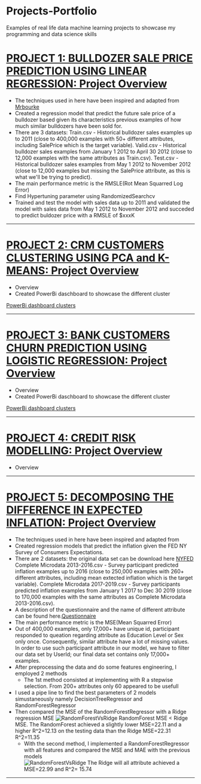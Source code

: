 # Projects-Portfolio
Examples of real life data machine learning projects to showcase my programming and data science skills 

# [PROJECT 1: BULLDOZER SALE PRICE PREDICTION USING LINEAR REGRESSION: Project Overview](https://github.com/HermannJoel/Finance/tree/main/Bulldozer%20Sale%20Price%20Prediction)

* The techniques used in here have been inspired and adapted from [Mrbourke]()
* Created a regression model that predict the future sale price of a bulldozer based given its characteristics previous examples of how much similar bulldozers have been sold     for.
* There are 3 datasets:
  Train.csv - Historical bulldozer sales examples up to 2011 (close to 400,000 examples with 50+ different attributes, including SalePrice which is the target variable).
  Valid.csv - Historical bulldozer sales examples from January 1 2012 to April 30 2012 (close to 12,000 examples with the same attributes as Train.csv).
  Test.csv - Historical bulldozer sales examples from May 1 2012 to November 2012 (close to 12,000 examples but missing the SalePrice attribute, as this is what we'll be trying    to predict).
* The main performance metric is the RMSLE(Rot Mean Squarred Log Error)  
* Find Hypertuning parameter using RandomizedSearchcv
* Trained and test the model with sales data up to 2011 and validated the model with sales data from May 1 2012 to November 2012 and succeded to predict buldozer price with a
  RMSLE of $xxxK

---

# [PROJECT 2: CRM CUSTOMERS CLUSTERING USING PCA and K-MEANS: Project Overview](https://github.com/HermannJoel/Finance/tree/main/Customers%20Clustering%20using%20K-Means)

* Overview
* Created PowerBi daschboard to showcase the different cluster

[PowerBi dashboard clusters](https://github.com/HermannJoel/Finance/blob/main/Customers%20Clustering%20using%20K-Means/Customers_Clusters_Dashboard.pbix)

---
# [PROJECT 3: BANK CUSTOMERS CHURN PREDICTION USING LOGISTIC REGRESSION: Project Overview](https://github.com/HermannJoel/Finance/tree/main/Bank_Customers_Churn_Prediction)

* Overview
* Created PowerBi daschboard to showcase the different cluster

[PowerBi dashboard clusters](https://github.com/HermannJoel/Finance/blob/main/Bank_Customers_Churn_Prediction/Bank_Customers_Churn.pbix)

---

# [PROJECT 4: CREDIT RISK MODELLING: Project Overview](https://github.com/HermannJoel/Finance/tree/main/Credit_Risk_Modeling)

* Overview

---

# [PROJECT 5: DECOMPOSING THE DIFFERENCE IN EXPECTED INFLATION: Project Overview](https://github.com/HermannJoel/Finance/tree/main/Inflation_Expectation)

* The techniques used in here have been inspired and adapted from []()
* Created regression models that predict the inflation given the FED NY Survey of Consumers Expectations.
* There are 2 datasets: the original data set can be download here [NYFED](https://www.newyorkfed.org/microeconomics/sce#/)
  Complete Microdata 2013-2016.csv - Survey participant predicted inflation examples up to 2016 (close to 250,000 examples with 260+ different attributes, including mean
  extected inflation   which is the target variable).
  Complete Microdata 2017-2019.csv - Survey participants predicted inflation examples from January 1 2017 to Dec 30 2019 (close to 170,000 examples with the same attributes as
  Complete Microdata 2013-2016.csv).
* A description of the questionnaire and the name of different attribute can be found here.[Questionnaire](https://www.newyorkfed.org/medialibrary/interactives/sce/sce/downloads/data/frbny-sce-survey-core-module-public-questionnaire.pdf)
* The main performance metric is the MSE(Mean Squarred Error)
* Out of 400,000 examples, only 17,000+ have unique id, participant responded to queation regarding attribute as Education Level or Sex only once. Consequently, similar
  attribute have a lot of missing values. In order to use such participant attribute in our model, we have to filter our data set by UserId; our final data set contains only
  17,000+ examples.  
* After preprocessing the data and do some features engineering, I employed 2 methods
  - The 1st method consisted at implementing with R a stepwise selection. From 200+ attributes only 60 appeared to be usefull
* I used a pipe line to find the best parameters of 2 models simustaneously namely DecisionTreeRegressor and RandomForestRegressor 
* Then compared the MSE of the RandomForestRegressor with a Ridge regression MSE
  ![RandomForestVsRidge](https://github.com/HermannJoel/Data_Scientist/blob/master/Pictures/Results1.png)
  RandomForest MSE < Ridge MSE. The RandomForest achieved a slightly lower MSE=22.11 and a higher R^2=12.13 on the testing data than the Ridge MSE=22.31 R^2=11.35  
  - With the second method, I implemented a RandomForestRegressor with all features and compared the MSE and MAE with the previous models    
  ![RandomForestVsRidge](https://github.com/HermannJoel/Data_Scientist/blob/master/Pictures/Results2.png)
  The Ridge will all attribute achieved a MSE=22.99 and R^2= 15.74   
---
